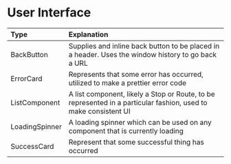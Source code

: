# User Interface

| Type           | Explanation                                                                                                     |
|:---------------|:----------------------------------------------------------------------------------------------------------------|
| BackButton     | Supplies and inline back button to be placed in a header. Uses the window history to go back a URL              |
| ErrorCard      | Represents that some error has occurred, utilized to make a prettier error code                                 |
| ListComponent  | A list component, likely a Stop or Route, to be represented in a particular fashion, used to make consistent UI |
| LoadingSpinner | A loading spinner which can be used on any component that is currently loading                                  |
| SuccessCard    | Represent that some successful thing has occurred                                                               |


